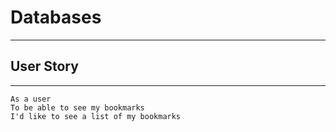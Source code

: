 # Databases
---

## User Story
---
```
As a user
To be able to see my bookmarks
I'd like to see a list of my bookmarks
```
